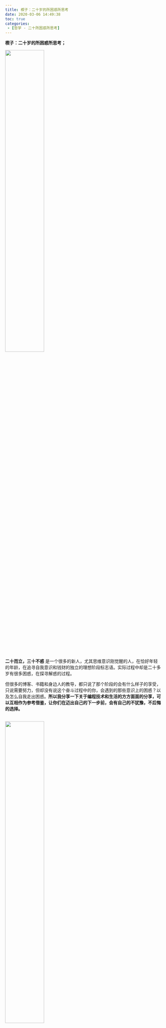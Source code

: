 ```yaml
---
title: 楔子：二十岁的所困惑所思考
date: 2020-03-06 14:49:38
toc: true
categories: 
 - [哲学 - 二十所困惑所思考]
---
```




**楔子：二十岁的所困惑所思考；**

<!-- more -->

<img src="https://i.imgur.com/8zVng9e.png" width="50%"/>

<br>

**二十而立，三十不惑** 是一个很多的新人，尤其思维意识刚觉醒的人，在恰好年轻的年龄，在追寻自我意识和钱财的独立的理想阶段标志语。实际过程中却是二十多岁有很多困惑，在探寻解惑的过程。



但很多的博客、书籍和身边人的教导，都只说了那个阶段的会有什么样子的享受，只说需要努力，但却没有说这个奋斗过程中的你，会遇到的那些意识上的困惑？以及怎么自我走出困惑。**所以我分享一下关于编程技术和生活的方方面面的分享，可以互相作为参考借鉴，让你们在迈出自己的下一步前，会有自己的不犹豫，不后悔的选择。**

<br>

<img src="https://i.imgur.com/jl0YkMy.gif" width="50%"/>

<br>

<img src="https://i.imgur.com/FcVL9we.png" width="50%"/>

<br>

 一个此阶段的自己的幼稚思想，困惑，认识自我，探寻自己真正所喜好，屡次摸石头尝试的探索，希望可以将有用的方法归纳出来，让复制某一方面成为通用；最终达到每个人得到自己答案后，可以对很多事情不困惑，从而做出决定。也带有自己的不坍塌的三观和强大自信心，感受生活的世界美好。

<br>

<img src="https://i.imgur.com/XIWxKDU.png" width="50%"/>

<br>

随时间延续，社会意识变化，二十多的大学生和毕业生新人，在经历中学的分数学习，大学的放松学习；一直到最近两年才有时间，来思考和感悟学习之外的事情。也才开始慢慢有了自己意识，思考自己前行的路。开始时候，是单独奋斗，成长中陪伴的更多是许许多多的困惑，或者一些普遍认知无意义的，现在想也没有用的的问题？或者一些遥远的终极问题：



 我是谁？我要干什么？我要到哪里去？**但正是这些问题，衍射出来的一些贴近我们每个人的更加具体的问题。** 我是一个什么样的人？我想要成为什么样的人？我向往的生活是什么样的？我要做哪些努力和舍弃？我若是真的实现了我所向往的的生活，我是真的开心吗？这种开心是可持续性的发自你内心的开心？还是仅仅我做了这件事情以后，我本应该感到的开心？

<br>


<img src="https://i.imgur.com/xm7JhLk.gif" width="30%"/>

<br>

<img src="https://i.imgur.com/fYb9qsK.png" width="50%"/>

<br>

这些许许多的问题，都只有每个人在经历过社会的毒打才能在能够得到具体答案。而我所做的分享，就是对一些技术、生活、社会和为人的思考和感悟。其中的相似经历的好的解决方法，用来被复制，运用到美好的生活中。

<br>

<img src="https://i.imgur.com/jqRYtZM.jpg" width="30%"/>

<br>

第一篇公众号作为引出来问题的楔子：二十岁中会遇到哪些困惑？后面的再详细介绍实际生活所遇，以点破面的，讲述这个生活于魔幻现实世界抽象后的一些原理，怎么应对它们就取决自己的 "志" 和 "道" 。最后，这里让我遇见一群志同道合的你们，开心。

<br>

<img src="https://i.imgur.com/TXMhXMW.gif" width="30%"/>

<br>

<img src="https://i.imgur.com/F3qFe4U.png" width="50%"/>